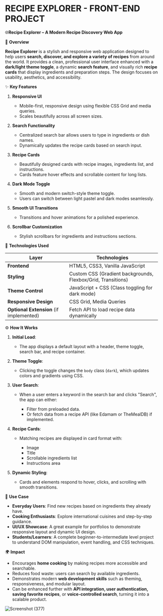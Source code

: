 # RECIPE EXPLORER - FRONT-END PROJECT


🌐**Recipe Explorer – A Modern Recipe Discovery Web App**

📌 **Overview**

**Recipe Explorer** is a stylish and responsive web application designed to help users **search, discover, and explore a variety of recipes** from around the world. It provides a clean, professional user interface enhanced with a **dark/light theme toggle**, a dynamic **search feature**, and visually rich **recipe cards** that display ingredients and preparation steps. The design focuses on usability, aesthetics, and accessibility.


✨ **Key Features**

1. **Responsive UI**

   * Mobile-first, responsive design using flexible CSS Grid and media queries.
   * Scales beautifully across all screen sizes.

2. **Search Functionality**

   * Centralized search bar allows users to type in ingredients or dish names.
   * Dynamically updates the recipe cards based on search input.

3. **Recipe Cards**

   * Beautifully designed cards with recipe images, ingredients list, and instructions.
   * Cards feature hover effects and scrollable content for long lists.

4. **Dark Mode Toggle**

   * Smooth and modern switch-style theme toggle.
   * Users can switch between light pastel and dark modes seamlessly.

5. **Smooth UI Transitions**

   * Transitions and hover animations for a polished experience.

6. **Scrollbar Customization**

   * Stylish scrollbars for ingredients and instructions sections.



🧰 **Technologies Used**

| Layer                                   | Technologies                                                 |
| --------------------------------------- | ------------------------------------------------------------ |
| **Frontend**                            | HTML5, CSS3, Vanilla JavaScript                              |
| **Styling**                             | Custom CSS (Gradient backgrounds, Flexbox/Grid, Transitions) |
| **Theme Control**                       | JavaScript + CSS (Class toggling for dark mode)              |
| **Responsive Design**                   | CSS Grid, Media Queries                                      |
| **Optional Extension** (if implemented) | Fetch API to load recipe data dynamically                    |



⚙️ **How It Works**

1. **Initial Load**:

   * The app displays a default layout with a header, theme toggle, search bar, and recipe container.

2. **Theme Toggle**:

   * Clicking the toggle changes the `body` class (`dark`), which updates colors and gradients using CSS.

3. **User Search**:

   * When a user enters a keyword in the search bar and clicks "Search", the app can either:

     * Filter from preloaded data.
     * Or fetch data from a recipe API (like Edamam or TheMealDB) if implemented.

4. **Recipe Cards**:

   * Matching recipes are displayed in card format with:

     * Image
     * Title
     * Scrollable ingredients list
     * Instructions area

5. **Dynamic Styling**:

   * Cards and elements respond to hover, clicks, and scrolling with smooth transitions.


🧩 **Use Case**

* **Everyday Users**: Find new recipes based on ingredients they already have.
* **Cooking Enthusiasts**: Explore international cuisines and step-by-step guidance.
* **UI/UX Showcase**: A great example for portfolios to demonstrate responsive layout and dynamic UI design.
* **Students/Learners**: A complete beginner-to-intermediate level project to understand DOM manipulation, event handling, and CSS techniques.


🌍 **Impact**

* Encourages **home cooking** by making recipes more accessible and searchable.
* Reduces food waste: users can search by available ingredients.
* Demonstrates modern **web development skills** such as theming, responsiveness, and modular layout.
* Can be enhanced further with **API integration, user authentication, saving favorite recipes**, or **voice-controlled search**, turning it into a scalable product.

![Screenshot (377)](https://github.com/user-attachments/assets/202765c7-4d49-488a-9f5f-dfced68afaf1)


